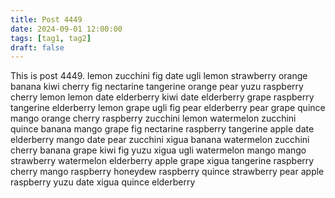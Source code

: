 ```yaml
---
title: Post 4449
date: 2024-09-01 12:00:00
tags: [tag1, tag2]
draft: false
---
```

This is post 4449.
lemon
zucchini
fig
date
ugli
lemon
strawberry
orange
banana
kiwi
cherry
fig
nectarine
tangerine
orange
pear
yuzu
raspberry
cherry
lemon
lemon
date
elderberry
kiwi
date
elderberry
grape
raspberry
tangerine
elderberry
lemon
grape
ugli
fig
pear
elderberry
pear
grape
quince
mango
orange
cherry
raspberry
zucchini
lemon
watermelon
zucchini
quince
banana
mango
grape
fig
nectarine
raspberry
tangerine
apple
date
elderberry
mango
date
pear
zucchini
xigua
banana
watermelon
zucchini
cherry
banana
grape
kiwi
fig
yuzu
xigua
ugli
watermelon
mango
mango
strawberry
watermelon
elderberry
apple
grape
xigua
tangerine
raspberry
cherry
mango
raspberry
honeydew
raspberry
quince
strawberry
pear
apple
raspberry
yuzu
date
xigua
quince
elderberry
